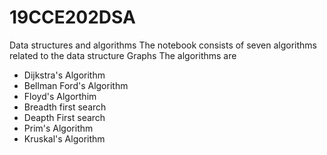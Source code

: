 # 19CCE202DSA
Data structures and algorithms
The notebook consists of seven algorithms related to the data structure Graphs
The algorithms are
- Dijkstra's Algorithm
- Bellman Ford's Algorithm
- Floyd's Algorthim
- Breadth first search
- Deapth First search
- Prim's Algorithm
- Kruskal's Algorithm
